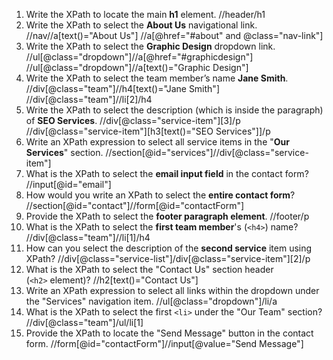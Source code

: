 1. Write the XPath to locate the main **h1** element.
 //header/h1
2. Write the XPath to select the **About Us** navigational link.
 //nav//a[text()="About Us"]
//a[@href="#about" and @class="nav-link"]
3. Write the XPath to select the **Graphic Design** dropdown link.
//ul[@class="dropdown"]//a[@href="#graphicdesign"] 
//ul[@class="dropdown"]//a[text()="Graphic Design"]
4. Write the XPath to select the team member’s name **Jane Smith**.
 //div[@class="team"]//h4[text()="Jane Smith"]
 //div[@class="team"]//li[2]/h4
5. Write the XPath to select the description (which is inside the paragraph) of **SEO Services**. 
 //div[@class="service-item"][3]/p
 //div[@class="service-item"][h3[text()="SEO Services"]]/p
6. Write an XPath expression to select all service items in the "**Our Services**" section.
 //section[@id="services"]//div[@class="service-item"]
7. What is the XPath to select the **email input field** in the contact form?
 //input[@id="email"]
8. How would you write an XPath to select the **entire contact form**?
 //section[@id="contact"]//form[@id="contactForm"]
9. Provide the XPath to select the **footer paragraph element**.
 //footer/p
10. What is the XPath to select the **first team member**'s (`<h4>`) name?
 //div[@class="team"]//li[1]/h4
11. How can you select the description of the **second service** item using XPath?
  //div[@class="service-list"]/div[@class="service-item"][2]/p
12. What is the XPath to select the "Contact Us" section header (`<h2>` element)?
  //h2[text()="Contact Us"]
13. Write an XPath expression to select all links within the dropdown under the "Services" navigation item.
  //ul[@class="dropdown"]/li/a
14. What is the XPath to select the first `<li>` under the "Our Team" section?
 //div[@class="team"]/ul/li[1]
15. Provide the XPath to locate the "Send Message" button in the contact form.
 //form[@id="contactForm"]//input[@value="Send Message"]